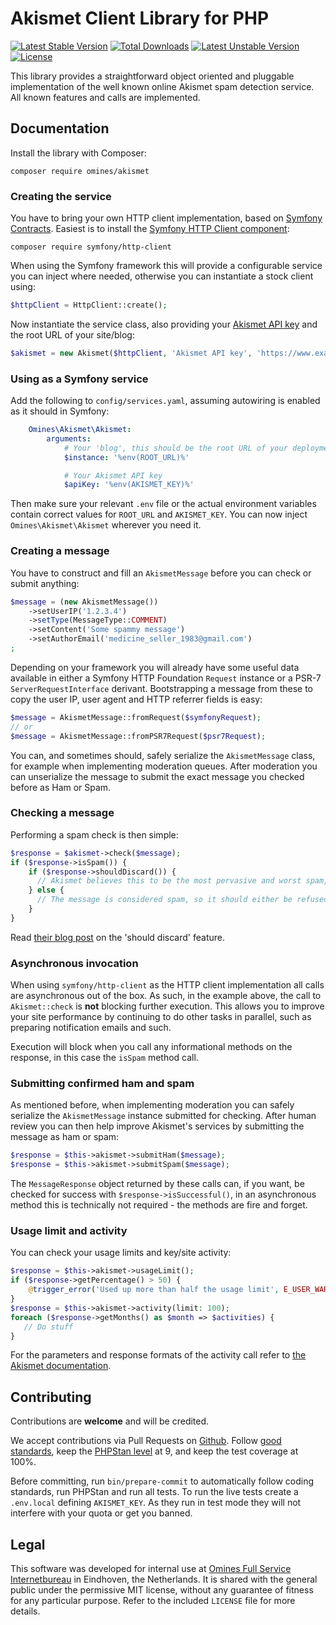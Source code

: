 # Akismet Client Library for PHP
[![Latest Stable Version](https://poser.pugx.org/omines/akismet/version)](https://packagist.org/packages/omines/akismet)
[![Total Downloads](https://poser.pugx.org/omines/akismet/downloads)](https://packagist.org/packages/omines/akismet)
[![Latest Unstable Version](https://poser.pugx.org/omines/akismet/v/unstable)](//packagist.org/packages/omines/akismet)
[![License](https://poser.pugx.org/omines/akismet/license)](https://packagist.org/packages/omines/akismet)

This library provides a straightforward object oriented and pluggable implementation of the well known online Akismet
spam detection service. All known features and calls are implemented.

## Documentation

Install the library with Composer:
```shell
composer require omines/akismet
```

### Creating the service

You have to bring your own HTTP client implementation, based on [Symfony Contracts](https://symfony.com/doc/current/components/contracts.html).
Easiest is to install the [Symfony HTTP Client component](https://symfony.com/doc/current/http_client.html):
```shell
composer require symfony/http-client
```
When using the Symfony framework this will provide a configurable service you can inject where needed, otherwise you 
can instantiate a stock client using:
```php
$httpClient = HttpClient::create();
```
Now instantiate the service class, also providing your [Akismet API key](https://akismet.com/account/) and the root URL
of your site/blog:
```php
$akismet = new Akismet($httpClient, 'Akismet API key', 'https://www.example.org/');
```
### Using as a Symfony service

Add the following to `config/services.yaml`, assuming autowiring is enabled as it should in Symfony:
```yaml
    Omines\Akismet\Akismet:
        arguments:
            # Your 'blog', this should be the root URL of your deployment
            $instance: '%env(ROOT_URL)%'

            # Your Akismet API key
            $apiKey: '%env(AKISMET_KEY)%'
```
Then make sure your relevant `.env` file or the actual environment variables contain correct values for `ROOT_URL`
and `AKISMET_KEY`. You can now inject `Omines\Akismet\Akismet` wherever you need it.

### Creating a message

You have to construct and fill an `AkismetMessage` before you can check or submit anything:
```php
$message = (new AkismetMessage())
    ->setUserIP('1.2.3.4')
    ->setType(MessageType::COMMENT)
    ->setContent('Some spammy message')
    ->setAuthorEmail('medicine_seller_1983@gmail.com')
;
```
Depending on your framework you will already have some useful data available in either a Symfony HTTP Foundation `Request`
instance or a PSR-7 `ServerRequestInterface` derivant. Bootstrapping a message from these to copy the user IP, user agent
and HTTP referrer fields is easy:
```php
$message = AkismetMessage::fromRequest($symfonyRequest);
// or
$message = AkismetMessage::fromPSR7Request($psr7Request);
```
You can, and sometimes should, safely serialize the `AkismetMessage` class, for example when implementing moderation 
queues. After moderation you can unserialize the message to submit the exact message you checked before as Ham or Spam.

### Checking a message

Performing a spam check is then simple:
```php
$response = $akismet->check($message);
if ($response->isSpam()) {
    if ($response->shouldDiscard()) {
      // Akismet believes this to be the most pervasive and worst spam, not even worthy of moderation 
    } else {
      // The message is considered spam, so it should either be refused or manually reviewed
    }
}
```
Read [their blog post](https://akismet.com/blog/theres-a-ninja-in-your-akismet/) on the 'should discard' feature.

### Asynchronous invocation

When using `symfony/http-client` as the HTTP client implementation all calls are asynchronous out of the box. As such,
in the example above, the call to `Akismet::check` is **not** blocking further execution. This allows you to improve
your site performance by continuing to do other tasks in parallel, such as preparing notification emails and such.

Execution will block when you call any informational methods on the response, in this case the `isSpam` method call.

### Submitting confirmed ham and spam

As mentioned before, when implementing moderation you can safely serialize the `AkismetMessage` instance submitted
for checking. After human review you can then help improve Akismet's services by submitting the message as ham or spam:
```php
$response = $this->akismet->submitHam($message);
$response = $this->akismet->submitSpam($message);
```
The `MessageResponse` object returned by these calls can, if you want, be checked for success with
`$response->isSuccessful()`, in an asynchronous method this is technically not required - the methods are fire and
forget.

### Usage limit and activity

You can check your usage limits and key/site activity:
```php
$response = $this->akismet->usageLimit();
if ($response->getPercentage() > 50) {
    @trigger_error('Used up more than half the usage limit', E_USER_WARNING);
}
$response = $this->akismet->activity(limit: 100);
foreach ($response->getMonths() as $month => $activities) {
   // Do stuff
}
```
For the parameters and response formats of the activity call refer to [the Akismet documentation](https://akismet.com/key-sites-activity/).

## Contributing

Contributions are **welcome** and will be credited.

We accept contributions via Pull Requests on [Github](https://github.com/omines/akismet).
Follow [good standards](http://www.phptherightway.com/), keep the [PHPStan level](https://phpstan.org/user-guide/rule-levels) at 9,
and keep the test coverage at 100%.

Before committing, run `bin/prepare-commit` to automatically follow coding standards, run PHPStan and run all tests.
To run the live tests create a `.env.local` defining `AKISMET_KEY`. As they run in test mode they will not interfere
with your quota or get you banned.

## Legal

This software was developed for internal use at [Omines Full Service Internetbureau](https://www.omines.nl/)
in Eindhoven, the Netherlands. It is shared with the general public under the permissive MIT license, without
any guarantee of fitness for any particular purpose. Refer to the included `LICENSE` file for more details.
